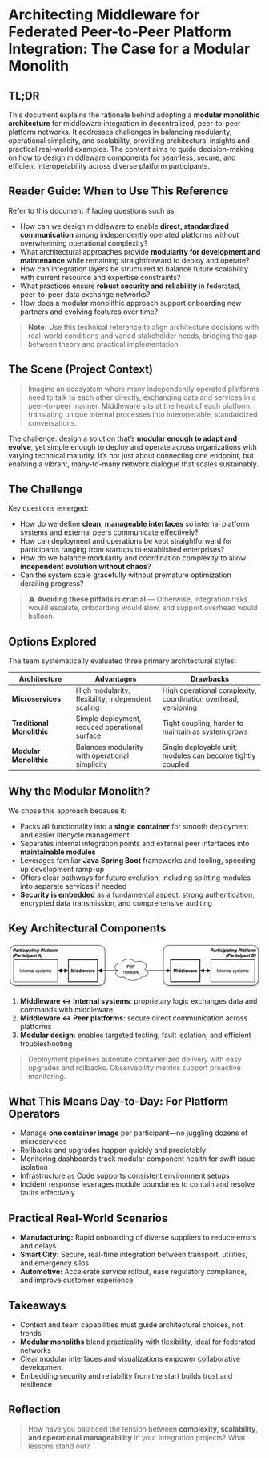 # Architecting Middleware for Federated Peer-to-Peer Platform Integration: The Case for a Modular Monolith

## TL;DR

This document explains the rationale behind adopting a **modular monolithic architecture** for middleware integration in decentralized, peer-to-peer platform networks. It addresses challenges in balancing modularity, operational simplicity, and scalability, providing architectural insights and practical real-world examples. The content aims to guide decision-making on how to design middleware components for seamless, secure, and efficient interoperability across diverse platform participants.

## Reader Guide: When to Use This Reference

Refer to this document if facing questions such as:

- How can we design middleware to enable **direct, standardized communication** among independently operated platforms without overwhelming operational complexity?
- What architectural approaches provide **modularity for development and maintenance** while remaining straightforward to deploy and operate?
- How can integration layers be structured to balance future scalability with current resource and expertise constraints?
- What practices ensure **robust security and reliability** in federated, peer-to-peer data exchange networks?
- How does a modular monolithic approach support onboarding new partners and evolving features over time?

> **Note:** Use this technical reference to align architecture decisions with real-world conditions and varied stakeholder needs, bridging the gap between theory and practical implementation.

## The Scene (Project Context)

> Imagine an ecosystem where many independently operated platforms need to talk to each other directly, exchanging data and services in a peer-to-peer manner. Middleware sits at the heart of each platform, translating unique internal processes into interoperable, standardized conversations.

The challenge: design a solution that’s **modular enough to adapt and evolve**, yet simple enough to deploy and operate across organizations with varying technical maturity. It’s not just about connecting one endpoint, but enabling a vibrant, many-to-many network dialogue that scales sustainably.

## The Challenge

Key questions emerged:

- How do we define **clean, manageable interfaces** so internal platform systems and external peers communicate effectively?
- How can deployment and operations be kept straightforward for participants ranging from startups to established enterprises?
- How do we balance modularity and coordination complexity to allow **independent evolution without chaos**?
- Can the system scale gracefully without premature optimization derailing progress?

> ⚠️ **Avoiding these pitfalls is crucial** — Otherwise, integration risks would escalate, onboarding would slow, and support overhead would balloon.

## Options Explored

The team systematically evaluated three primary architectural styles:

| Architecture               | Advantages                                                             | Drawbacks                                                        |
|---------------------------|-----------------------------------------------------------------------|-----------------------------------------------------------------|
| **Microservices**         | High modularity, flexibility, independent scaling                    | High operational complexity, coordination overhead, versioning |
| **Traditional Monolithic**| Simple deployment, reduced operational surface                      | Tight coupling, harder to maintain as system grows              |
| **Modular Monolithic**   | Balances modularity with operational simplicity                     | Single deployable unit; modules can become tightly coupled      |

## Why the Modular Monolith?

We chose this approach because it:

- Packs all functionality into a **single container** for smooth deployment and easier lifecycle management
- Separates internal integration points and external peer interfaces into **maintainable modules**
- Leverages familiar **Java Spring Boot** frameworks and tooling, speeding up development ramp-up
- Offers clear pathways for future evolution, including splitting modules into separate services if needed
- **Security is embedded** as a fundamental aspect: strong authentication, encrypted data transmission, and comprehensive auditing

## Key Architectural Components
![architecure_overview](./architecure_overview.drawio.png "architecure_overview")

1. **Middleware ↔ Internal systems**: proprietary logic exchanges data and commands with middleware  
2. **Middleware ↔ Peer platforms**: secure direct communication across platforms  
3. **Modular design**: enables targeted testing, fault isolation, and efficient troubleshooting

> Deployment pipelines automate containerized delivery with easy upgrades and rollbacks. Observability metrics support proactive monitoring.

## What This Means Day-to-Day: For Platform Operators

- Manage **one container image** per participant—no juggling dozens of microservices
- Rollbacks and upgrades happen quickly and predictably
- Monitoring dashboards track modular component health for swift issue isolation
- Infrastructure as Code supports consistent environment setups
- Incident response leverages module boundaries to contain and resolve faults effectively

## Practical Real-World Scenarios

- **Manufacturing:** Rapid onboarding of diverse suppliers to reduce errors and delays  
- **Smart City:** Secure, real-time integration between transport, utilities, and emergency silos  
- **Automotive:** Accelerate service rollout, ease regulatory compliance, and improve customer experience

## Takeaways

- Context and team capabilities must guide architectural choices, not trends  
- **Modular monoliths** blend practicality with flexibility, ideal for federated networks  
- Clear modular interfaces and visualizations empower collaborative development  
- Embedding security and reliability from the start builds trust and resilience

## Reflection

> How have you balanced the tension between **complexity, scalability, and operational manageability** in your integration projects? What lessons stand out?
